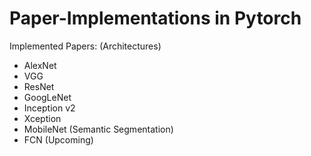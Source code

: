 # Paper-Implementations in Pytorch

Implemented Papers:
(Architectures)
- AlexNet
- VGG
- ResNet
- GoogLeNet
- Inception v2
- Xception 
- MobileNet
(Semantic Segmentation)
- FCN (Upcoming)

